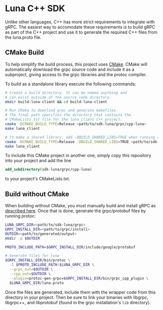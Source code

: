 # Luna C++ SDK
Unlike other languages, C++ has more strict requirements to
integrate with gRPC. The easiest way to accomodate these
requirements is to build gRPC as part of the C++ project
and use it to generate the required C++ files from the 
luna.proto file.

## CMake Build
To help simplify the build process, this project uses
[CMake](www.cmake.org). CMake will automatically download
the grpc source code and include it as a subproject, giving
access to the grpc libraries and the protoc compiler.

To build as a standalone library execute the following
commands:
```bash
# Create a build directory. It can be named anything and
# can exist outside of the source code directory.
mkdir build-luna-client && cd build-luna-client

# Run CMake to download grpc and generate makefiles.
# The final path specifies the directory that contains the
# CMakeLists.txt file for the luna_client C++ project.
cmake -DCMAKE_BUILD_TYPE=Release <path/to/sdk-luna/grpc/cpp-luna>
make luna_client

# To make a shared library, add -DBUILD_SHARED_LIBS=TRUE when running cmake
cmake -DCMAKE_BUILD_TYPE=Release -DBUILD_SHARED_LIBS=TRUE <path/to/sdk-luna/grpc/cpp-luna>
make luna_client
```

To include this CMake project in another one, simply
copy this repository into your project and add the line

```cmake
add_subdirectory(sdk-luna/grpc/cpp-luna)
```

to your project's CMakeLists.txt.

## Build without CMake
When building without CMake, you must manually build and install 
gRPC as [described here](https://grpc.io/docs/quickstart/cpp/).
Once that is done, generate the grpc/protobuf files by running
protoc:

```bash
LUNA_GRPC_DIR=<path/to/sdk-luna/grpc>
GRPC_INSTALL_DIR=<path/to/grpc/install>
OUTDIR=<path/to/generated/output>
mkdir -p $OUTDIR

PROTO_INCLUDE_PATH=$GRPC_INSTALL_DIR/include/google/protobuf

# Generate files for luna
$GRPC_INSTALL_DIR/bin/protoc \
  -I $PROTO_INCLUDE_PATH:$LUNA_GRPC_DIR \
  --grpc_out=$OUTDIR \
  --cpp_out=$OUTDIR \
  --plugin=protoc-gen-grpc=$GRPC_INSTALL_DIR/bin/grpc_cpp_plugin \
  $LUNA_GRPC_DIR/luna.proto
```

Once the files are generated, include them with the wrapper code
from this directory in your project. Then be sure to link your
binaries with libgrpc, libgrpc++, and libprotobuf (found in
the grpc installation's `lib` directory).

